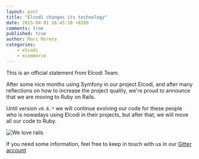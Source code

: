 ```yaml
---
layout: post
title: "Elcodi changes its technology"
date: 2015-04-01 16:45:38 +0200
comments: true
published: true
author: Marc Morera
categories:
    - elcodi
    - ecommerce
---
```

This is an official statement from Elcodi Team.

After some nice months using Symfony in our project Elcodi, and after many
reflections on how to increase the project quality, we're proud to announce that
we are moving to Ruby on Rails.

Until version `v0.6.*` we will continue evolving our code for these people who 
is nowadays using Elcodi in their projects, but after that, we will move all 
our code to Ruby.

![We love rails](http://planetargon.com/images/rails-love.png)

If you need some information, feel free to keep in touch with us in our 
[Gitter account](https://gitter.im/elcodi/elcodi)